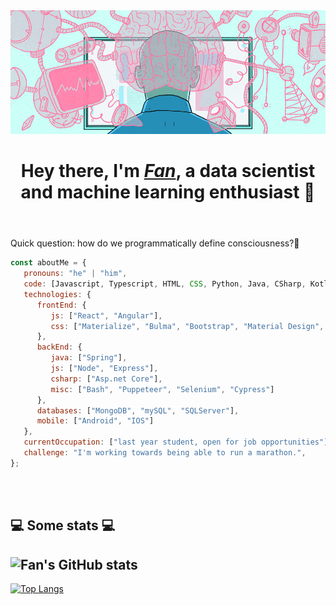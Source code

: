 <img src="https://raw.githubusercontent.com/victorlifan/victorlifan/main/img/1590774165475.gif"/>


<header><h1>Hey there, I'm <strong><em><a href="https://www.linkedin.com/in/victorlifan">Fan</a></em></strong>, a data scientist and machine learning enthusiast 🕺</br></h1></header>
Quick question: how do we programmatically define consciousness?🤯


```javascript
const aboutMe = {
   pronouns: "he" | "him",
   code: [Javascript, Typescript, HTML, CSS, Python, Java, CSharp, Kotlin, Swift],
   technologies: {
      frontEnd: {
         js: ["React", "Angular"],
         css: ["Materialize", "Bulma", "Bootstrap", "Material Design", "Semantic UI"]
      },
      backEnd: {
         java: ["Spring"],
         js: ["Node", "Express"],
         csharp: ["Asp.net Core"],
         misc: ["Bash", "Puppeteer", "Selenium", "Cypress"]
      },
      databases: ["MongoDB", "mySQL", "SQLServer"],
      mobile: ["Android", "IOS"]
   },
   currentOccupation: ["last year student, open for job opportunities"],
   challenge: "I'm working towards being able to run a marathon.",
};
```
</br></br>
<h2>💻 Some stats 💻</h2>

![Fan's GitHub stats](https://github-readme-stats.vercel.app/api?username=Victorlifan&show_icons=true&theme=cobalt)
---
[![Top Langs](https://github-readme-stats.vercel.app/api/top-langs/?username=victorlifan)](https://github.com/anuraghazra/github-readme-stats)
